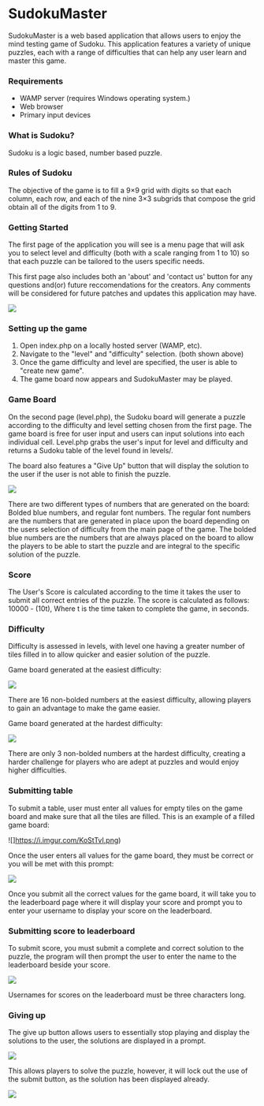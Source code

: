 # SudokuMaster
SudokuMaster is a web based application that allows users to enjoy the mind testing game of Sudoku. This application features a variety of unique puzzles, each with a range of difficulties that can help any user learn and master this game. 

### Requirements
- WAMP server (requires Windows operating system.)
- Web browser
- Primary input devices

### What is Sudoku?
Sudoku is a logic based, number based puzzle. 

### Rules of Sudoku
The objective of the game is to fill a 9×9 grid with digits so that each column, each row, and each of the nine 3×3 subgrids that compose the grid obtain all of the digits from 1 to 9. 

### Getting Started
The first page of the application you will see is a menu page that will ask you to select level and difficulty (both with a scale ranging from 1 to 10) so that each puzzle can be tailored to the users specific needs. 

This first page also includes both an 'about' and 'contact us' button for any questions and(or) future reccomendations for the creators. Any comments will be considered for future patches and updates this application may have.

![](https://imgur.com/ZqI7PKI.jpg) 

### Setting up the game
1. Open index.php on a locally hosted server (WAMP, etc).
2. Navigate to the "level" and "difficulty" selection. (both shown above)
3. Once the game difficulty and level are specified, the user is able to "create new game".
4. The game board now appears and SudokuMaster may be played.

### Game Board

On the second page (level.php), the Sudoku board will generate a puzzle according to the difficulty and level setting chosen from the first page. The game board is free for user input and users can input solutions into each individual cell. 
Level.php grabs the user's input for level and difficulty and returns a Sudoku table of the level found in levels/.

The board also features a "Give Up" button that will display the solution to the user if the user is not able to finish the puzzle.

![](https://i.imgur.com/8khtyxX.png)

There are two different types of numbers that are generated on the board: Bolded blue numbers, and regular font numbers. The regular font numbers are the numbers that are generated in place upon the board depending on the users selection of difficulty from the main page of the game. The bolded blue numbers are the numbers that are always placed on the board to allow the players to be able to start the puzzle and are integral to the specific solution of the puzzle. 

### Score

The User's Score is calculated according to the time it takes the user to submit all correct entries of the puzzle. The score is calculated as follows:  
10000 - (10t),
Where t is the time taken to complete the game, in seconds.  

### Difficulty

Difficulty is assessed in levels, with level one having a greater number of tiles filled in to allow quicker and easier solution of the puzzle.

Game board generated at the easiest difficulty:

![](https://imgur.com/TlJUFLy.png)

There are 16 non-bolded numbers at the easiest difficulty, allowing players to gain an advantage to make the game easier. 

Game board generated at the hardest difficulty: 

![](https://imgur.com/mD9hIKp.png)

There are only 3 non-bolded numbers at the hardest difficulty, creating a harder challenge for players who are adept at puzzles and would enjoy higher difficulties.

### Submitting table
 
To submit a table, user must enter all values for empty tiles on the game board and make sure that all the tiles are filled. This is an example of a filled game board:

![]https://i.imgur.com/KoStTvI.png)


 
Once the user enters all values for the game board, they must be correct or you will be met with this prompt:

![](https://imgur.com/bGmtyl4.png)


Once you submit all the correct values for the game board, it will take you to the leaderboard page where it will display your score and prompt you to enter your username to display your score on the leaderboard. 

### Submitting score to leaderboard
 
To submit score, you must submit a complete and correct solution to the puzzle, the program will then prompt the user to enter the name to the leaderboard beside your score. 

![](https://imgur.com/l0JAyv5.png)
 
Usernames for scores on the leaderboard must be three characters long.

### Giving up
The give up button allows users to essentially stop playing and display the solutions to the user, the solutions are displayed in a prompt. 

![](https://i.imgur.com/aVf9hgy.png)

This allows players to solve the puzzle, however, it will lock out the use of the submit button, as the solution has been displayed already. 

![](https://imgur.com/MUTSshX.png)


  
